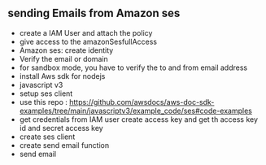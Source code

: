 ## sending Emails from Amazon ses
   - create a IAM User and attach the policy 
   - give access to the amazonSesfullAccess
   - Amazon ses: create identity
   - Verify the email or domain
   - for sandbox mode, you have to verify the to and from email address
   - install Aws sdk for nodejs
   - javascript v3
   - setup ses client
   - use this repo : https://github.com/awsdocs/aws-doc-sdk-examples/tree/main/javascriptv3/example_code/ses#code-examples
   - get credentials from IAM user create access key and get th access key id and secret access key
   - create ses client
   - create send email function
   - send email